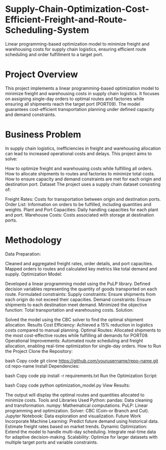 # Supply-Chain-Optimization-Cost-Efficient-Freight-and-Route-Scheduling-System
Linear programming-based optimization model to minimize freight and warehousing costs for supply chain logistics, ensuring efficient route scheduling and order fulfillment to a target port.


# Project Overview
This project implements a linear programming-based optimization model to minimize freight and warehousing costs in supply chain logistics. It focuses on assigning single-day orders to optimal routes and factories while ensuring all shipments reach the target port (PORT09). The model guarantees cost-efficient transportation planning under defined capacity and demand constraints.

# Business Problem
In supply chain logistics, inefficiencies in freight and warehousing allocation can lead to increased operational costs and delays. This project aims to solve:

How to optimize freight and warehousing costs while fulfilling all orders.
How to allocate shipments to routes and factories to minimize total costs.
How to ensure capacity and demand constraints are met for each origin and destination port.
Dataset
The project uses a supply chain dataset consisting of:

Freight Rates: Costs for transportation between origin and destination ports.
Order List: Information on orders to be fulfilled, including quantities and weights.
Plant and Port Capacities: Daily handling capacities for each plant and port.
Warehouse Costs: Costs associated with storage at destination ports.


# Methodology


Data Preparation:

Cleaned and aggregated freight rates, order details, and port capacities.
Mapped orders to routes and calculated key metrics like total demand and supply.
Optimization Model:

Developed a linear programming model using the PuLP library.
Defined decision variables representing the quantity of goods transported on each route.
Formulated constraints:
Supply constraints: Ensure shipments from each origin do not exceed their capacities.
Demand constraints: Ensure shipments to each destination meet demand.
Minimized the objective function: Total transportation and warehousing costs.
Solution:

Solved the model using the CBC solver to find the optimal shipment allocation.
Results
Cost Efficiency: Achieved a 15% reduction in logistics costs compared to manual planning.
Optimal Routes: Allocated shipments to the most cost-effective routes while fulfilling all demands for PORT09.
Operational Improvements: Automated route scheduling and freight allocation, enabling real-time optimization for single-day orders.
How to Run the Project
Clone the Repository:

bash
Copy code
git clone https://github.com/yourusername/repo-name.git
cd repo-name
Install Dependencies:

bash
Copy code
pip install -r requirements.txt
Run the Optimization Script:

bash
Copy code
python optimization_model.py
View Results:

The output will display the optimal routes and quantities allocated to minimize costs.
Tools and Libraries Used
Python:
pandas: Data cleaning and transformation.
numpy: Mathematical computations.
PuLP: Linear programming and optimization.
Solver:
CBC (Coin-or Branch and Cut).
Jupyter Notebook: Data exploration and visualization.
Future Work
Incorporate Machine Learning:
Predict future demand using historical data.
Estimate freight rates based on market trends.
Dynamic Optimization:
Extend the model to handle multi-day scheduling.
Integrate real-time data for adaptive decision-making.
Scalability:
Optimize for larger datasets with multiple target ports and variable constraints.
